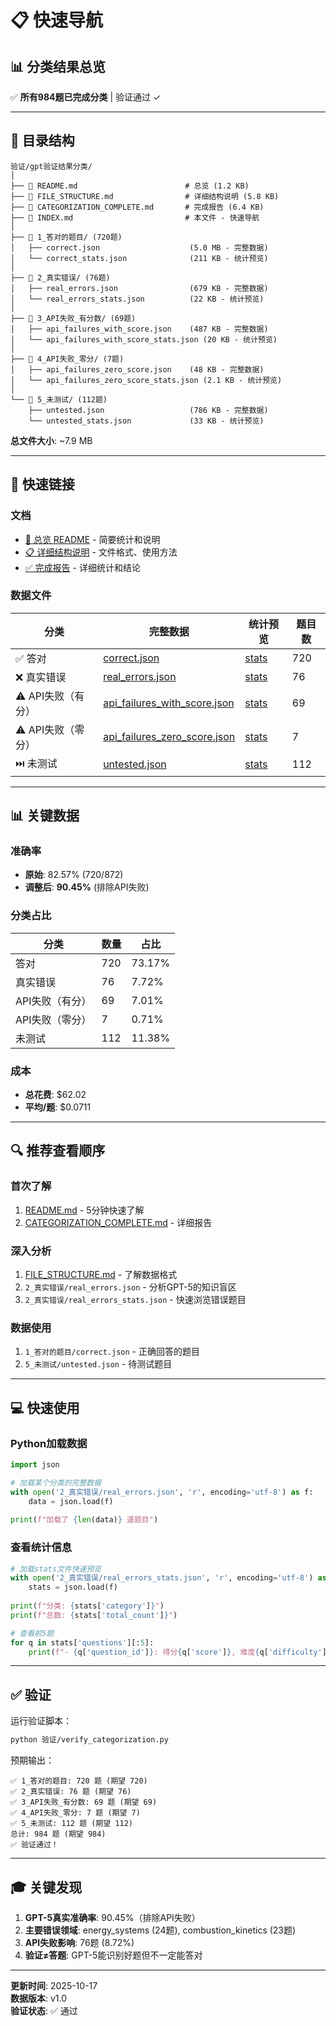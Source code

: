 # 📋 快速导航

## 📊 分类结果总览

✅ **所有984题已完成分类** | 验证通过 ✓

---

## 📂 目录结构

```
验证/gpt验证结果分类/
│
├── 📄 README.md                        # 总览 (1.2 KB)
├── 📄 FILE_STRUCTURE.md                # 详细结构说明 (5.8 KB)
├── 📄 CATEGORIZATION_COMPLETE.md       # 完成报告 (6.4 KB)
├── 📄 INDEX.md                         # 本文件 - 快速导航
│
├── 📁 1_答对的题目/ (720题)
│   ├── correct.json                    (5.0 MB - 完整数据)
│   └── correct_stats.json              (211 KB - 统计预览)
│
├── 📁 2_真实错误/ (76题)
│   ├── real_errors.json                (679 KB - 完整数据)
│   └── real_errors_stats.json          (22 KB - 统计预览)
│
├── 📁 3_API失败_有分数/ (69题)
│   ├── api_failures_with_score.json    (487 KB - 完整数据)
│   └── api_failures_with_score_stats.json (20 KB - 统计预览)
│
├── 📁 4_API失败_零分/ (7题)
│   ├── api_failures_zero_score.json    (48 KB - 完整数据)
│   └── api_failures_zero_score_stats.json (2.1 KB - 统计预览)
│
└── 📁 5_未测试/ (112题)
    ├── untested.json                   (786 KB - 完整数据)
    └── untested_stats.json             (33 KB - 统计预览)
```

**总文件大小**: ~7.9 MB

---

## 🎯 快速链接

### 文档
- [📖 总览 README](./README.md) - 简要统计和说明
- [📋 详细结构说明](./FILE_STRUCTURE.md) - 文件格式、使用方法
- [✅ 完成报告](./CATEGORIZATION_COMPLETE.md) - 详细统计和结论

### 数据文件
| 分类 | 完整数据 | 统计预览 | 题目数 |
|------|----------|----------|--------|
| ✅ 答对 | [correct.json](./1_答对的题目/correct.json) | [stats](./1_答对的题目/correct_stats.json) | 720 |
| ❌ 真实错误 | [real_errors.json](./2_真实错误/real_errors.json) | [stats](./2_真实错误/real_errors_stats.json) | 76 |
| ⚠️ API失败（有分） | [api_failures_with_score.json](./3_API失败_有分数/api_failures_with_score.json) | [stats](./3_API失败_有分数/api_failures_with_score_stats.json) | 69 |
| ⚠️ API失败（零分） | [api_failures_zero_score.json](./4_API失败_零分/api_failures_zero_score.json) | [stats](./4_API失败_零分/api_failures_zero_score_stats.json) | 7 |
| ⏭️ 未测试 | [untested.json](./5_未测试/untested.json) | [stats](./5_未测试/untested_stats.json) | 112 |

---

## 📊 关键数据

### 准确率
- **原始**: 82.57% (720/872)
- **调整后**: **90.45%** (排除API失败)

### 分类占比
| 分类 | 数量 | 占比 |
|------|------|------|
| 答对 | 720 | 73.17% |
| 真实错误 | 76 | 7.72% |
| API失败（有分） | 69 | 7.01% |
| API失败（零分） | 7 | 0.71% |
| 未测试 | 112 | 11.38% |

### 成本
- **总花费**: $62.02
- **平均/题**: $0.0711

---

## 🔍 推荐查看顺序

### 首次了解
1. [README.md](./README.md) - 5分钟快速了解
2. [CATEGORIZATION_COMPLETE.md](./CATEGORIZATION_COMPLETE.md) - 详细报告

### 深入分析
1. [FILE_STRUCTURE.md](./FILE_STRUCTURE.md) - 了解数据格式
2. `2_真实错误/real_errors.json` - 分析GPT-5的知识盲区
3. `2_真实错误/real_errors_stats.json` - 快速浏览错误题目

### 数据使用
1. `1_答对的题目/correct.json` - 正确回答的题目
2. `5_未测试/untested.json` - 待测试题目

---

## 💻 快速使用

### Python加载数据
```python
import json

# 加载某个分类的完整数据
with open('2_真实错误/real_errors.json', 'r', encoding='utf-8') as f:
    data = json.load(f)
    
print(f"加载了 {len(data)} 道题目")
```

### 查看统计信息
```python
# 加载stats文件快速预览
with open('2_真实错误/real_errors_stats.json', 'r', encoding='utf-8') as f:
    stats = json.load(f)
    
print(f"分类: {stats['category']}")
print(f"总数: {stats['total_count']}")

# 查看前5题
for q in stats['questions'][:5]:
    print(f"- {q['question_id']}: 得分{q['score']}, 难度{q['difficulty']}")
```

---

## ✅ 验证

运行验证脚本：
```bash
python 验证/verify_categorization.py
```

预期输出：
```
✅ 1_答对的题目: 720 题 (期望 720)
✅ 2_真实错误: 76 题 (期望 76)
✅ 3_API失败_有分数: 69 题 (期望 69)
✅ 4_API失败_零分: 7 题 (期望 7)
✅ 5_未测试: 112 题 (期望 112)
总计: 984 题 (期望 984)
✅ 验证通过！
```

---

## 🎓 关键发现

1. **GPT-5真实准确率**: 90.45%（排除API失败）
2. **主要错误领域**: energy_systems (24题), combustion_kinetics (23题)
3. **API失败影响**: 76题 (8.72%)
4. **验证≠答题**: GPT-5能识别好题但不一定能答对

---

**更新时间**: 2025-10-17  
**数据版本**: v1.0  
**验证状态**: ✅ 通过
